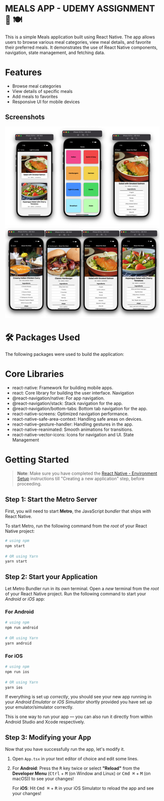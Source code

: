 
# MEALS APP - UDEMY ASSIGNMENT  🚀 🍽️


This is a simple Meals application built using React Native. The app allows users to browse various meal categories, view meal details, and favorite their preferred meals. It demonstrates the use of React Native components, navigation, state management, and fetching data.

# Features
- Browse meal categories
- View details of specific meals
- Add meals to favorites
- Responsive UI for mobile devices






 




##  Screenshots
![App Screenshot](./screenshots/Overview(1).png)
![App Screenshot](./screenshots/Overview(2).png)



# 🛠️ Packages Used
The following packages were used to build the application:

# Core Libraries
- react-native: Framework for building mobile apps.
- react: Core library for building the user interface.
Navigation
- @react-navigation/native: For app navigation.
- @react-navigation/stack: Stack navigation for the app.
- @react-navigation/bottom-tabs: Bottom tab navigation for the app.
- react-native-screens: Optimized navigation performance.
- react-native-safe-area-context: Handling safe areas on devices.
- react-native-gesture-handler: Handling gestures in the app.
- react-native-reanimated: Smooth animations for transitions.
- react-native-vector-icons: Icons for navigation and UI.
State Management



# Getting Started

>**Note**: Make sure you have completed the [React Native - Environment Setup](https://reactnative.dev/docs/environment-setup) instructions till "Creating a new application" step, before proceeding.

## Step 1: Start the Metro Server

First, you will need to start **Metro**, the JavaScript _bundler_ that ships _with_ React Native.

To start Metro, run the following command from the _root_ of your React Native project:

```bash
# using npm
npm start

# OR using Yarn
yarn start
```

## Step 2: Start your Application

Let Metro Bundler run in its _own_ terminal. Open a _new_ terminal from the _root_ of your React Native project. Run the following command to start your _Android_ or _iOS_ app:

### For Android

```bash
# using npm
npm run android

# OR using Yarn
yarn android
```

### For iOS

```bash
# using npm
npm run ios

# OR using Yarn
yarn ios
```

If everything is set up _correctly_, you should see your new app running in your _Android Emulator_ or _iOS Simulator_ shortly provided you have set up your emulator/simulator correctly.

This is one way to run your app — you can also run it directly from within Android Studio and Xcode respectively.

## Step 3: Modifying your App

Now that you have successfully run the app, let's modify it.

1. Open `App.tsx` in your text editor of choice and edit some lines.
2. For **Android**: Press the <kbd>R</kbd> key twice or select **"Reload"** from the **Developer Menu** (<kbd>Ctrl</kbd> + <kbd>M</kbd> (on Window and Linux) or <kbd>Cmd ⌘</kbd> + <kbd>M</kbd> (on macOS)) to see your changes!

   For **iOS**: Hit <kbd>Cmd ⌘</kbd> + <kbd>R</kbd> in your iOS Simulator to reload the app and see your changes!